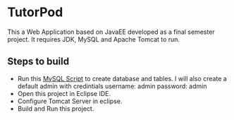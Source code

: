 # TutorPod
This a Web Application based on JavaEE developed as a final semester project. It requires JDK, MySQL and Apache Tomcat to run.
## Steps to build
- Run this [MySQL Script](./WebContent/myDb.sql) to create database and tables. I will also create a default admin with credintials username: admin password: admin
- Open this project in Eclipse IDE.
- Configure Tomcat Server in eclipse.
- Build and Run this project.

